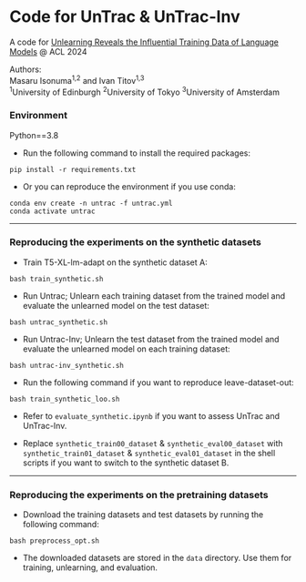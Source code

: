 # Code for UnTrac \& UnTrac-Inv

A code for [Unlearning Reveals the Influential Training Data of Language Models](https://arxiv.org/abs/2401.15241) @ ACL 2024

Authors:   
Masaru Isonuma<sup>1,2</sup> and Ivan Titov<sup>1,3</sup>  
 <sup>1</sup>University of Edinburgh
 <sup>2</sup>University of Tokyo
 <sup>3</sup>University of Amsterdam  

### Environment

Python==3.8

- Run the following command to install the required packages:
```
pip install -r requirements.txt
```

- Or you can reproduce the environment if you use conda:
```
conda env create -n untrac -f untrac.yml
conda activate untrac
```

---

### Reproducing the experiments on the synthetic datasets

- Train T5-XL-lm-adapt on the synthetic dataset A:

```
bash train_synthetic.sh
```

- Run Untrac; Unlearn each training dataset from the trained model and evaluate the unlearned model on the test dataset:

```
bash untrac_synthetic.sh
```

- Run Untrac-Inv; Unlearn the test dataset from the trained model and evaluate the unlearned model on each training dataset:

```
bash untrac-inv_synthetic.sh
```

- Run the following command if you want to reproduce leave-dataset-out:
```
bash train_synthetic_loo.sh
```

- Refer to `evaluate_synthetic.ipynb` if you want to assess UnTrac and UnTrac-Inv.  

- Replace `synthetic_train00_dataset` & `synthetic_eval00_dataset` with `synthetic_train01_dataset` & `synthetic_eval01_dataset` in the shell scripts if you want to switch to the synthetic dataset B.


---


### Reproducing the experiments on the pretraining datasets

- Download the training datasets and test datasets by running the following command:

```
bash preprocess_opt.sh
```

- The downloaded datasets are stored in the `data` directory. Use them for training, unlearning, and evaluation.
